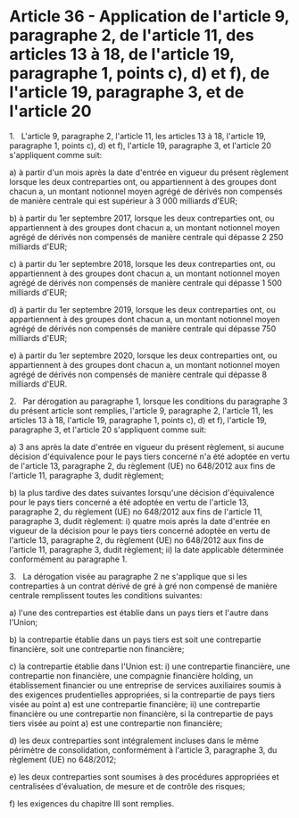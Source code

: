 # Article 36 - Application de l'article 9, paragraphe 2, de l'article 11, des articles 13 à 18, de l'article 19, paragraphe 1, points c), d) et f), de l'article 19, paragraphe 3, et de l'article 20


1.   L'article 9, paragraphe 2, l'article 11, les articles 13 à 18, l'article 19, paragraphe 1, points c), d) et f), l'article 19, paragraphe 3, et l'article 20 s'appliquent comme suit:

a) à partir d'un mois après la date d'entrée en vigueur du présent règlement lorsque les deux contreparties ont, ou appartiennent à des groupes dont chacun a, un montant notionnel moyen agrégé de dérivés non compensés de manière centrale qui est supérieur à 3 000 milliards d'EUR;

b) à partir du 1er septembre 2017, lorsque les deux contreparties ont, ou appartiennent à des groupes dont chacun a, un montant notionnel moyen agrégé de dérivés non compensés de manière centrale qui dépasse 2 250 milliards d'EUR;

c) à partir du 1er septembre 2018, lorsque les deux contreparties ont, ou appartiennent à des groupes dont chacun a, un montant notionnel moyen agrégé de dérivés non compensés de manière centrale qui dépasse 1 500 milliards d'EUR;

d) à partir du 1er septembre 2019, lorsque les deux contreparties ont, ou appartiennent à des groupes dont chacun a, un montant notionnel moyen agrégé de dérivés non compensés de manière centrale qui dépasse 750 milliards d'EUR;

e) à partir du 1er septembre 2020, lorsque les deux contreparties ont, ou appartiennent à des groupes dont chacun a, un montant notionnel moyen agrégé de dérivés non compensés de manière centrale qui dépasse 8 milliards d'EUR.

2.   Par dérogation au paragraphe 1, lorsque les conditions du paragraphe 3 du présent article sont remplies, l'article 9, paragraphe 2, l'article 11, les articles 13 à 18, l'article 19, paragraphe 1, points c), d) et f), l'article 19, paragraphe 3, et l'article 20 s'appliquent comme suit:

a) 3 ans après la date d'entrée en vigueur du présent règlement, si aucune décision d'équivalence pour le pays tiers concerné n'a été adoptée en vertu de l'article 13, paragraphe 2, du règlement (UE) no 648/2012 aux fins de l'article 11, paragraphe 3, dudit règlement;

b) la plus tardive des dates suivantes lorsqu'une décision d'équivalence pour le pays tiers concerné a été adoptée en vertu de l'article 13, paragraphe 2, du règlement (UE) no 648/2012 aux fins de l'article 11, paragraphe 3, dudit règlement: i) quatre mois après la date d'entrée en vigueur de la décision pour le pays tiers concerné adoptée en vertu de l'article 13, paragraphe 2, du règlement (UE) no 648/2012 aux fins de l'article 11, paragraphe 3, dudit règlement; ii) la date applicable déterminée conformément au paragraphe 1.

3.   La dérogation visée au paragraphe 2 ne s'applique que si les contreparties à un contrat dérivé de gré à gré non compensé de manière centrale remplissent toutes les conditions suivantes:

a) l'une des contreparties est établie dans un pays tiers et l'autre dans l'Union;

b) la contrepartie établie dans un pays tiers est soit une contrepartie financière, soit une contrepartie non financière;

c) la contrepartie établie dans l'Union est: i) une contrepartie financière, une contrepartie non financière, une compagnie financière holding, un établissement financier ou une entreprise de services auxiliaires soumis à des exigences prudentielles appropriées, si la contrepartie de pays tiers visée au point a) est une contrepartie financière; ii) une contrepartie financière ou une contrepartie non financière, si la contrepartie de pays tiers visée au point a) est une contrepartie non financière;

d) les deux contreparties sont intégralement incluses dans le même périmètre de consolidation, conformément à l'article 3, paragraphe 3, du règlement (UE) no 648/2012;

e) les deux contreparties sont soumises à des procédures appropriées et centralisées d'évaluation, de mesure et de contrôle des risques;

f) les exigences du chapitre III sont remplies.
